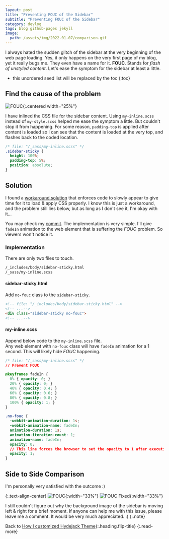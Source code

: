 ```yaml
---
layout: post
title: "Preventing FOUC of the Sidebar"
subtitle: "Preventing FOUC of the Sidebar"
category: devlog
tags: blog github-pages jekyll
image:
  path: /assets/img/2022-01-07/comparison.gif
---
```


I always hated the sudden glitch of the sidebar at the very beginning of the web page loading.
Yes, it only happens on the very first page of my blog, yet it really bugs me. They even have a name for it. **FOUC**.
Stands for *flash of unstyled content*. Let's ease the symptom for the sidebar at least a little.

<!--more-->

* this unordered seed list will be replaced by the toc
{:toc}

## Find the cause of the problem

![FOUC](/assets/img/2022-01-07/fouc.gif){:.centered width="25%"}

I have inlined the CSS file for the sidebar content.
Using `my-inline.scss` instead of `my-style.scss` helped me ease the symptom a little. But couldn't stop it from
happening. For some reason, `padding-top` is applied after content is loaded so I can see that the content is loaded at
the very top, and flashes back to the coded location.

```css
/* file: "/_sass/my-inline.scss" */
.sidebar-sticky {
  height: 100%;
  padding-top: 5%;
  position: absolute;
}
```

## Solution

I found a [workaround solution] that enforces code to slowly appear to give time for it to load & apply CSS properly.
I know this is just a workaround, and the problem still lies below, but as long as I don't see it, I'm okay with it...

You may check my [commit]. The implementation is very simple. I'll give `fadeIn` animation to the web element that is
suffering the *FOUC* problem. So viewers won't notice it.

### Implementation

There are only two files to touch.

```default
/_includes/body/sidebar-sticky.html
/_sass/my-inline.scss
```

#### sidebar-sticky.html

Add `no-fouc` class to the `sidebar-sticky`.

```html
<!-- file: "/_includes/body/sidebar-sticky.html" -->
<!-- ...-->
<div class="sidebar-sticky no-fouc">
<!-- ...-->
```

#### my-inline.scss

Append below code to the `my-inline.scss` file.<br>
Any web element with `no-fouc` class will have `fadeIn` animation for a 1 second.
This will likely hide *FOUC* happening.

```css
/* file: "/_sass/my-inline.scss" */
// Prevent FOUC

@keyframes fadeIn {
  0% { opacity: 0; }
  20% { opacity: 0; }
  40% { opacity: 0.4; }
  60% { opacity: 0.6; }
  80% { opacity: 0.8; }
  100% { opacity: 1; }
}

.no-fouc {
  -webkit-animation-duration: 1s;
  -webkit-animation-name: fadeIn;
  animation-duration: 1s;
  animation-iteration-count: 1;
  animation-name: fadeIn;
  opacity: 0;
  // This line forces the browser to set the opacity to 1 after executing/finishing the animation
  opacity: 1;
}
```

## Side to Side Comparison

I'm personally very satisfied with the outcome :)

{:.text-align-center}
![FOUC](/assets/img/2022-01-07/fouc.gif){:width="33%"}
![FOUC Fixed](/assets/img/2022-01-07/fouc-fixed.gif){:width="33%"}

I still couldn't figure out why the background image of the sidebar is moving left & right for a brief moment.
If anyone can help me with this issue, please leave me a comment. It would be very much appreciated. :)
{:.note}

Back to [How I customized Hydejack Theme](how-i-customized-hydejack-theme){:.heading.flip-title}
{:.read-more}

[workaround solution]: https://stackoverflow.com/questions/33587623/prevent-fouc-in-firefox-and-ie/55106593#55106593
[commit]: https://github.com/LazyRen/LazyRen.github.io/commit/a53b484da6b376a656655515162fae8a1c2335c8
